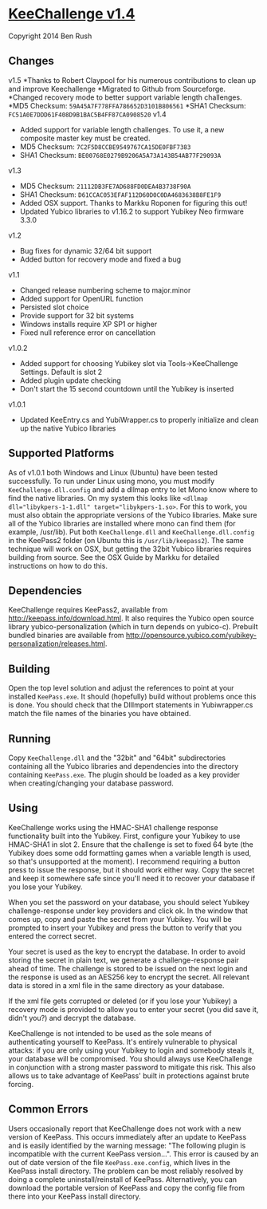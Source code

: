 [KeeChallenge v1.4](http://brush701.github.io/keechallenge/ "KeeChallenge Documentation")
=================
Copyright 2014 Ben Rush

## Changes
v1.5
*Thanks to Robert Claypool for his numerous contributions to clean up and improve Keechallenge
*Migrated to Github from Sourceforge.
*Changed recovery mode to better support variable length challenges. 
*MD5 Checksum: `59A45A7F778FFA786652D3101B806561`
*SHA1 Checksum: `FC51A0E7DDD61F408D9B1BAC5B4FF87CA0908520`
v1.4
* Added support for variable length challenges. To use it, a new composite master key must be created.
* MD5 Checksum: `7C2F5D8CCBE9549767CA15DE0FBF7383`
* SHA1 Checksum: `BE00768E0279B9206A5A73A143B54AB77F29093A`

v1.3
* MD5 Checksum: `21112DB3FE7AD688FD0DEA4B3738F90A`
* SHA1 Checksum: `D61CCAC053EFAF112D60D0C0DA4683638B8FE1F9`
* Added OSX support. Thanks to Markku Roponen for figuring this out!
* Updated Yubico libraries to v1.16.2 to support Yubikey Neo firmware 3.3.0

v1.2
* Bug fixes for dynamic 32/64 bit support
* Added button for recovery mode and fixed a bug

v1.1
* Changed release numbering scheme to major.minor
* Added support for OpenURL function
* Persisted slot choice
* Provide support for 32 bit systems
* Windows installs require XP SP1 or higher
* Fixed null reference error on cancellation

v1.0.2
* Added support for choosing Yubikey slot via Tools->KeeChallenge Settings. Default is slot 2
* Added plugin update checking
* Don't start the 15 second countdown until the Yubikey is inserted

v1.0.1
* Updated KeeEntry.cs and YubiWrapper.cs to properly initialize and clean up the native Yubico libraries

## Supported Platforms
As of v1.0.1 both Windows and Linux (Ubuntu) have been tested successfully. To run under Linux using mono, you must modify `KeeChallenge.dll.config` and add a dllmap entry to let Mono know where to find the native libraries. On my system this looks like `<dllmap dll="libykpers-1-1.dll" target="libykpers-1.so>`. For this to work, you must also obtain the appropriate versions of the Yubico libraries. Make sure all of the Yubico libraries are installed where mono can find them (for example, /usr/lib). Put both `KeeChallenge.dll` and `KeeChallenge.dll.config` in the KeePass2 folder (on Ubuntu this is `/usr/lib/keepass2`). The same technique will work on OSX, but getting the 32bit Yubico libraries requires building from source. See the OSX Guide by Markku for detailed instructions on how to do this.  

## Dependencies
KeeChallenge requires KeePass2, available from http://keepass.info/download.html. It also requires the Yubico open source library yubico-personalization (which in turn depends on yubico-c). Prebuilt bundled binaries are available from http://opensource.yubico.com/yubikey-personalization/releases.html. 

## Building
Open the top level solution and adjust the references to point at your installed `KeePass.exe`. It should (hopefully) build without problems once this is done. You should check that the DllImport statements in Yubiwrapper.cs match the file names of the binaries you have obtained. 

## Running
Copy `KeeChallenge.dll` and the "32bit" and "64bit" subdirectories containing all the Yubico libraries and dependencies into the directory containing `KeePass.exe`. The plugin should be loaded as a key provider when creating/changing your database password.

## Using
KeeChallenge works using the HMAC-SHA1 challenge response functionality built into the Yubikey. First, configure your Yubikey to use HMAC-SHA1 in slot 2. Ensure that the challenge is set to fixed 64 byte (the Yubikey does some odd formatting games when a variable length is used, so that's unsupported at the moment). I recommend requiring a button press to issue the response, but it should work either way. Copy the secret and keep it somewhere safe since you'll need it to recover your database if you lose your Yubikey. 

When you set the password on your database, you should select Yubikey challenge-response under key providers and click ok. In the window that comes up, copy and paste the secret from your Yubikey. You will be prompted to insert your Yubikey and press the button to verify that you entered the correct secret. 

Your secret is used as the key to encrypt the database. In order to avoid storing the secret in plain text, we generate a challenge-response pair ahead of time. The challenge is stored to be issued on the next login and the response is used as an AES256 key to encrypt the secret. All relevant data is stored in a xml file in the same directory as your database. 

If the xml file gets corrupted or deleted (or if you lose your Yubikey) a recovery mode is provided to allow you to enter your secret (you did save it, didn't you?) and decrypt the database. 

KeeChallenge is not intended to be used as the sole means of authenticating yourself to KeePass. It's entirely vulnerable to physical attacks: if you are only using your Yubikey to login and somebody steals it, your database will be compromised. You should always use KeeChallenge in conjunction with a strong master password to mitigate this risk. This also allows us to take advantage of KeePass' built in protections against brute forcing.

## Common Errors
Users occasionally report that KeeChallenge does not work with a new version of KeePass. This occurs immediately after an update to KeePass and is easily identified by the warning message: "The following plugin is incompatible with the current KeePass version...". This error is caused by an out of date version of the file `KeePass.exe.config`, which lives in the KeePass install directory. The problem can be most reliably resolved by doing a complete uninstall/reinstall of KeePass. Alternatively, you can download the portable version of KeePass and copy the config file from there into your KeePass install directory.
